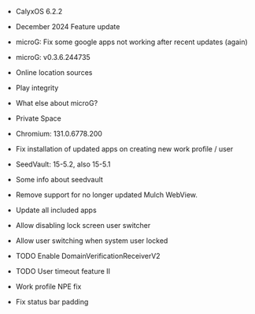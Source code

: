 * CalyxOS 6.2.2
* December 2024 Feature update
* microG: Fix some google apps not working after recent updates (again)
* microG: v0.3.6.244735
* Online location sources
* Play integrity
* What else about microG?
* Private Space
* Chromium: 131.0.6778.200
* Fix installation of updated apps on creating new work profile / user
* SeedVault: 15-5.2, also 15-5.1
* Some info about seedvault
* Remove support for no longer updated Mulch WebView.
* Update all included apps

* Allow disabling lock screen user switcher
* Allow user switching when system user locked
* TODO Enable DomainVerificationReceiverV2
* TODO User timeout feature II
* Work profile NPE fix
* Fix status bar padding
